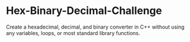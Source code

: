# Hex-Binary-Decimal-Challenge
Create a hexadecimal, decimal, and binary converter in C++ without using any variables, loops, or most standard library functions.
